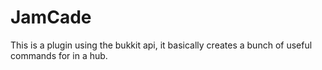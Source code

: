 JamCade
=======

This is a plugin using the bukkit api, it basically creates a bunch of useful commands for in a hub.
